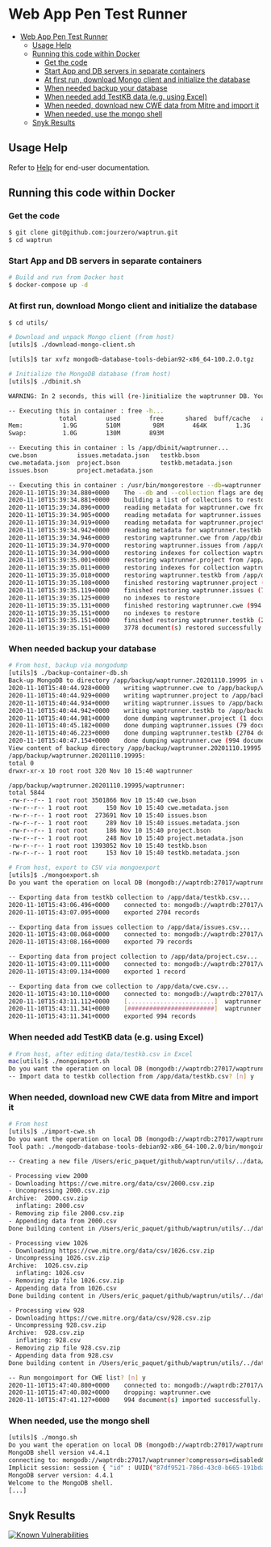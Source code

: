 # Web App Pen Test Runner

<!-- TOC -->

-   [Web App Pen Test Runner](#web-app-pen-test-runner)
    -   [Usage Help](#usage-help)
    -   [Running this code within Docker](#running-this-code-within-docker)
        -   [Get the code](#get-the-code)
        -   [Start App and DB servers in separate containers](#start-app-and-db-servers-in-separate-containers)
        -   [At first run, download Mongo client and initialize the database](#at-first-run-download-mongo-client-and-initialize-the-database)
        -   [When needed backup your database](#when-needed-backup-your-database)
        -   [When needed add TestKB data (e.g. using Excel)](#when-needed-add-testkb-data-eg-using-excel)
        -   [When needed, download new CWE data from Mitre and import it](#when-needed-download-new-cwe-data-from-mitre-and-import-it)
        -   [When needed, use the mongo shell](#when-needed-use-the-mongo-shell)
    -   [Snyk Results](#snyk-results)

<!-- /TOC -->

## Usage Help

Refer to [Help](doc/Help.md) for end-user documentation.

## Running this code within Docker

### Get the code

```bash
$ git clone git@github.com:jourzero/waptrun.git
$ cd waptrun
```

### Start App and DB servers in separate containers

```bash
# Build and run from Docker host
$ docker-compose up -d
```

### At first run, download Mongo client and initialize the database

```bash
$ cd utils/

# Download and unpack Mongo client (from host)
[utils]$ ./download-mongo-client.sh

[utils]$ tar xvfz mongodb-database-tools-debian92-x86_64-100.2.0.tgz

# Initialize the MongoDB database (from host)
[utils]$ ./dbinit.sh

WARNING: In 2 seconds, this will (re-)initialize the waptrunner DB. You may lose existing project data! Press CTRL-C to quit...

-- Executing this in container : free -h...
              total        used        free      shared  buff/cache   available
Mem:           1.9G        510M         98M        464K        1.3G        1.3G
Swap:          1.0G        130M        893M

-- Executing this in container : ls /app/dbinit/waptrunner...
cwe.bson           issues.metadata.json   testkb.bson
cwe.metadata.json  project.bson           testkb.metadata.json
issues.bson        project.metadata.json

-- Executing this in container : /usr/bin/mongorestore --db=waptrunner --drop --host 127.0.0.1:27017 /app/dbinit/waptrunner...
2020-11-10T15:39:34.880+0000    The --db and --collection flags are deprecated for this use-case; please use --nsInclude instead, i.e. with --nsInclude=${DATABASE}.${COLLECTION}
2020-11-10T15:39:34.881+0000    building a list of collections to restore from /app/dbinit/waptrunner dir
2020-11-10T15:39:34.896+0000    reading metadata for waptrunner.cwe from /app/dbinit/waptrunner/cwe.metadata.json
2020-11-10T15:39:34.905+0000    reading metadata for waptrunner.issues from /app/dbinit/waptrunner/issues.metadata.json
2020-11-10T15:39:34.919+0000    reading metadata for waptrunner.project from /app/dbinit/waptrunner/project.metadata.json
2020-11-10T15:39:34.942+0000    reading metadata for waptrunner.testkb from /app/dbinit/waptrunner/testkb.metadata.json
2020-11-10T15:39:34.946+0000    restoring waptrunner.cwe from /app/dbinit/waptrunner/cwe.bson
2020-11-10T15:39:34.970+0000    restoring waptrunner.issues from /app/dbinit/waptrunner/issues.bson
2020-11-10T15:39:34.990+0000    restoring indexes for collection waptrunner.issues from metadata
2020-11-10T15:39:35.001+0000    restoring waptrunner.project from /app/dbinit/waptrunner/project.bson
2020-11-10T15:39:35.011+0000    restoring indexes for collection waptrunner.project from metadata
2020-11-10T15:39:35.018+0000    restoring waptrunner.testkb from /app/dbinit/waptrunner/testkb.bson
2020-11-10T15:39:35.108+0000    finished restoring waptrunner.project (1 document, 0 failures)
2020-11-10T15:39:35.119+0000    finished restoring waptrunner.issues (79 documents, 0 failures)
2020-11-10T15:39:35.125+0000    no indexes to restore
2020-11-10T15:39:35.131+0000    finished restoring waptrunner.cwe (994 documents, 0 failures)
2020-11-10T15:39:35.151+0000    no indexes to restore
2020-11-10T15:39:35.151+0000    finished restoring waptrunner.testkb (2704 documents, 0 failures)
2020-11-10T15:39:35.151+0000    3778 document(s) restored successfully. 0 document(s) failed to restore.
```

### When needed backup your database

```bash
# From host, backup via mongodump
[utils]$ ./backup-container-db.sh
Back-up MongoDB to directory /app/backup/waptrunner.20201110.19995 in waptrdb container? [n] y
2020-11-10T15:40:44.928+0000    writing waptrunner.cwe to /app/backup/waptrunner.20201110.19995/waptrunner/cwe.bson
2020-11-10T15:40:44.929+0000    writing waptrunner.project to /app/backup/waptrunner.20201110.19995/waptrunner/project.bson
2020-11-10T15:40:44.934+0000    writing waptrunner.issues to /app/backup/waptrunner.20201110.19995/waptrunner/issues.bson
2020-11-10T15:40:44.942+0000    writing waptrunner.testkb to /app/backup/waptrunner.20201110.19995/waptrunner/testkb.bson
2020-11-10T15:40:44.981+0000    done dumping waptrunner.project (1 document)
2020-11-10T15:40:45.182+0000    done dumping waptrunner.issues (79 documents)
2020-11-10T15:40:46.223+0000    done dumping waptrunner.testkb (2704 documents)
2020-11-10T15:40:47.154+0000    done dumping waptrunner.cwe (994 documents)
View content of backup directory /app/backup/waptrunner.20201110.19995 [n] y
/app/backup/waptrunner.20201110.19995:
total 0
drwxr-xr-x 10 root root 320 Nov 10 15:40 waptrunner

/app/backup/waptrunner.20201110.19995/waptrunner:
total 5844
-rw-r--r-- 1 root root 3501866 Nov 10 15:40 cwe.bson
-rw-r--r-- 1 root root     150 Nov 10 15:40 cwe.metadata.json
-rw-r--r-- 1 root root  273691 Nov 10 15:40 issues.bson
-rw-r--r-- 1 root root     289 Nov 10 15:40 issues.metadata.json
-rw-r--r-- 1 root root     186 Nov 10 15:40 project.bson
-rw-r--r-- 1 root root     248 Nov 10 15:40 project.metadata.json
-rw-r--r-- 1 root root 1393052 Nov 10 15:40 testkb.bson
-rw-r--r-- 1 root root     153 Nov 10 15:40 testkb.metadata.json

# From host, export to CSV via mongoexport
[utils]$ ./mongoexport.sh
Do you want the operation on local DB (mongodb://waptrdb:27017/waptrunner)? [y]:

-- Exporting data from testkb collection to /app/data/testkb.csv...
2020-11-10T15:43:06.496+0000    connected to: mongodb://waptrdb:27017/waptrunner
2020-11-10T15:43:07.095+0000    exported 2704 records

-- Exporting data from issues collection to /app/data/issues.csv...
2020-11-10T15:43:08.068+0000    connected to: mongodb://waptrdb:27017/waptrunner
2020-11-10T15:43:08.166+0000    exported 79 records

-- Exporting data from project collection to /app/data/project.csv...
2020-11-10T15:43:09.111+0000    connected to: mongodb://waptrdb:27017/waptrunner
2020-11-10T15:43:09.134+0000    exported 1 record

-- Exporting data from cwe collection to /app/data/cwe.csv...
2020-11-10T15:43:10.110+0000    connected to: mongodb://waptrdb:27017/waptrunner
2020-11-10T15:43:11.112+0000    [........................]  waptrunner.cwe  0/994  (0.0%)
2020-11-10T15:43:11.341+0000    [########################]  waptrunner.cwe  994/994  (100.0%)
2020-11-10T15:43:11.341+0000    exported 994 records
```

### When needed add TestKB data (e.g. using Excel)

```bash
# From host, after editing data/testkb.csv in Excel
mac[utils]$ ./mongoimport.sh
Do you want the operation on local DB (mongodb://waptrdb:27017/waptrunner)? [y]:
-- Import data to testkb collection from /app/data/testkb.csv? [n] y
```

### When needed, download new CWE data from Mitre and import it

```bash
# From host
[utils]$ ./import-cwe.sh
Do you want the operation on local DB (mongodb://waptrdb:27017/waptrunner)? [y]:
Tool path: ./mongodb-database-tools-debian92-x86_64-100.2.0/bin/mongoimport

-- Creating a new file /Users/eric_paquet/github/waptrun/utils/../data/cwe-data-from-mitre.csv

- Processing view 2000
- Downloading https://cwe.mitre.org/data/csv/2000.csv.zip
- Uncompressing 2000.csv.zip
Archive:  2000.csv.zip
  inflating: 2000.csv
- Removing zip file 2000.csv.zip
- Appending data from 2000.csv
Done building content in /Users/eric_paquet/github/waptrun/utils/../data/cwe-data-from-mitre.csv.

- Processing view 1026
- Downloading https://cwe.mitre.org/data/csv/1026.csv.zip
- Uncompressing 1026.csv.zip
Archive:  1026.csv.zip
  inflating: 1026.csv
- Removing zip file 1026.csv.zip
- Appending data from 1026.csv
Done building content in /Users/eric_paquet/github/waptrun/utils/../data/cwe-data-from-mitre.csv.

- Processing view 928
- Downloading https://cwe.mitre.org/data/csv/928.csv.zip
- Uncompressing 928.csv.zip
Archive:  928.csv.zip
  inflating: 928.csv
- Removing zip file 928.csv.zip
- Appending data from 928.csv
Done building content in /Users/eric_paquet/github/waptrun/utils/../data/cwe-data-from-mitre.csv.

-- Run mongoimport for CWE list? [n] y
2020-11-10T15:47:40.800+0000    connected to: mongodb://waptrdb:27017/waptrunner
2020-11-10T15:47:40.802+0000    dropping: waptrunner.cwe
2020-11-10T15:47:41.127+0000    994 document(s) imported successfully. 0 document(s) failed to import.
```

### When needed, use the mongo shell

```bash
[utils]$ ./mongo.sh
Do you want the operation on local DB (mongodb://waptrdb:27017/waptrunner)? [y]:
MongoDB shell version v4.4.1
connecting to: mongodb://waptrdb:27017/waptrunner?compressors=disabled&gssapiServiceName=mongodb
Implicit session: session { "id" : UUID("87df9521-786d-43c0-b665-191bdac4f130") }
MongoDB server version: 4.4.1
Welcome to the MongoDB shell.
[...]
```

## Snyk Results

[![Known Vulnerabilities](https://snyk.io/test/github/jourzero/waptrun/badge.svg)](https://snyk.io/test/github/jourzero/waptrun)
